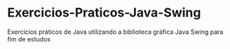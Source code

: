 # Exercicios-Praticos-Java-Swing
Exercícios práticos de Java utilizando a biblioteca gráfica Java Swing para fim de estudos 

